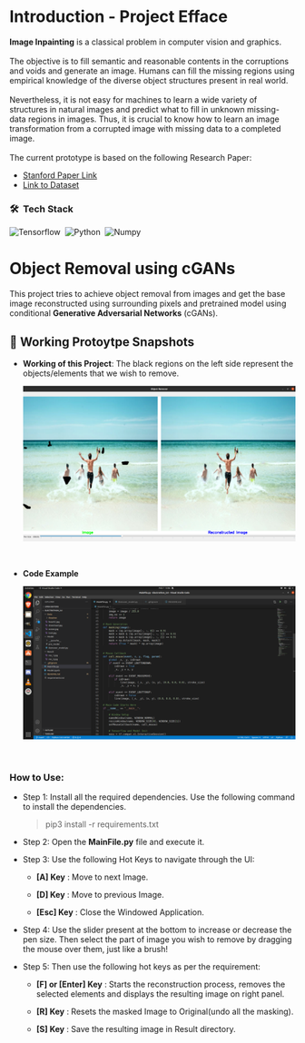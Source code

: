 # Introduction - Project Efface
**Image Inpainting** is a classical problem in computer vision and graphics.<br><br>
The objective is to fill semantic and reasonable contents in the corruptions and voids and generate an image. Humans can fill the missing regions using empirical knowledge of the diverse
object structures present in real world.<br><br>
Nevertheless, it is not easy for machines to learn a
wide variety of structures in natural images and predict what to fill in unknown missing-data
regions in images. Thus, it is crucial to know how to learn an image transformation from a
corrupted image with missing data to a completed image.<br><br>
The current prototype is based on the following Research Paper:<br> 
- [Stanford Paper Link](http://stanford.edu/class/ee367/Winter2018/fu_guan_yang_ee367_win18_report.pdf)
- [Link to Dataset](https://content.alegion.com/datasets/coco-ms-coco-dataset)

### 🛠 &nbsp;Tech Stack
![Tensorflow](https://img.shields.io/badge/TensorFlow%20-%23FF6F00.svg?&style=for-the-badge&logo=TensorFlow&logoColor=white)&nbsp;
![Python](https://img.shields.io/badge/python%20-%2314354C.svg?&style=for-the-badge&logo=python&logoColor=white)&nbsp;
![Numpy](https://img.shields.io/badge/numpy%20-%23013243.svg?&style=for-the-badge&logo=numpy&logoColor=white)&nbsp;
<br>


# Object Removal using cGANs
This project tries to achieve object removal from images and get the base image reconstructed using surrounding pixels and pretrained model using conditional **Generative Adversarial Networks** (cGANs).

## 🔭 Working Protoytpe Snapshots
- **Working of this Project**: The black regions on the left side represent the objects/elements that we wish to remove.
    
    <img src="Data/Readme/img1.png">
<br>

- **Code Example**

    <img src="Data/Readme/img2.png">
<br>

### How to Use:
- Step 1: Install all the required dependencies. Use the following command to install the dependencies.
    > pip3 install -r requirements.txt

- Step 2: Open the **MainFile.py** file and execute it.

- Step 3: Use the following Hot Keys to navigate through the UI:

    - **[A] Key** : Move to next Image.
 
    - **[D] Key** : Move to previous Image.
 
    - **[Esc] Key** : Close the Windowed Application.
 
- Step 4: Use the slider present at the bottom to increase or decrease the pen size. Then select the part of image you wish to remove by dragging the mouse over them, just like a brush!

- Step 5: Then use the following hot keys as per the requirement: 

    - **[F] or [Enter] Key** : Starts the reconstruction process, removes the selected elements and displays the resulting image on right panel.

    - **[R] Key** : Resets the masked Image to Original(undo all the masking).
 
    - **[S] Key** : Save the resulting image in Result directory.


